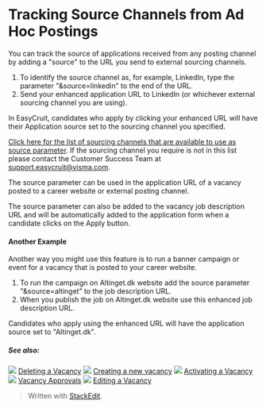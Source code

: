 # Tracking Source Channels from Ad Hoc Postings

You can track the source of applications received from any posting channel by adding a "source" to the URL you send to external sourcing channels.

1.  To identify the source channel as, for example, LinkedIn, type the parameter "&source=linkedin" to the end of the URL.
2.  Send your enhanced application URL to LinkedIn (or whichever external sourcing channel you are using).

In EasyCruit, candidates who apply by clicking your enhanced URL will have their  Application source  set to the sourcing channel you specified.

[Click here for the list of sourcing channels that are available to use as source parameter](visma_easycruit_sourcing_channels.xlsx). If the sourcing channel you require is not in this list please contact the Customer Success Team at  [support.easycruit@visma.com](mailto:support.easycruit@visma.com).

The source parameter can be used in the application URL of a vacancy posted to a career website or external posting channel.

The source parameter can also be added to the vacancy job description URL and will be automatically added to the application form when a candidate clicks on the  Apply  button.

#### Another Example  

Another way you might use this feature is to run a banner campaign or event for a vacancy that is posted to your career website.

1.  To run the campaign on Altinget.dk website add the source parameter "&source=altinget" to the job description URL.
2.  When you publish the job on Altinget.dk website use this enhanced job description URL.

Candidates who apply using the enhanced URL will have the application source set to "Altinget.dk".

##### See also:

![](../Resources/Images/icon-document-link.png) [Deleting a Vacancy](deleting_a_vacancy.htm)
![](../Resources/Images/icon-document-link.png) [Creating a new vacancy](creating_a_new_vacancy.htm)
![](../Resources/Images/icon-document-link.png) [Activating a Vacancy](activating_a_vacancy.htm)
![](../Resources/Images/icon-document-link.png) [Vacancy Approvals](vacancy_approvals.htm)
![](../Resources/Images/icon-document-link.png) [Editing a Vacancy](editing_a_vacancy.htm)



> Written with [StackEdit](https://stackedit.io/).
<!--stackedit_data:
eyJoaXN0b3J5IjpbLTIwMDE2MjcyMF19
-->